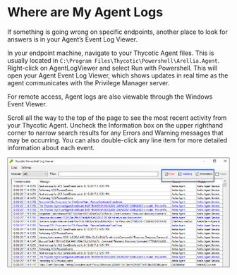 [title]: # (Agent Logs)
[tags]: # (where are)
[priority]: # (3)
# Where are My Agent Logs

If something is going wrong on specific endpoints, another place to look for answers is in your Agent’s Event Log Viewer.

In your endpoint machine, navigate to your Thycotic Agent files. This is usually located in `C:\Program Files\Thycotic\Powershell\Arellia.Agent`. Right-click on AgentLogViewer and select Run with Powershell.  This will open your Agent Event Log Viewer, which shows updates in real time as the agent communicates with the Privilege Manager server.

For remote access, Agent logs are also viewable through the Windows Event Viewer.

Scroll all the way to the top of the page to see the most recent activity from your Thycotic Agent. Uncheck the Information box on the upper righthand corner to narrow search results for any Errors and Warning messages that may be occurring. You can also double-click any line item for more detailed information about each event.

![Example of Agent log file](images/agent_log.png)
